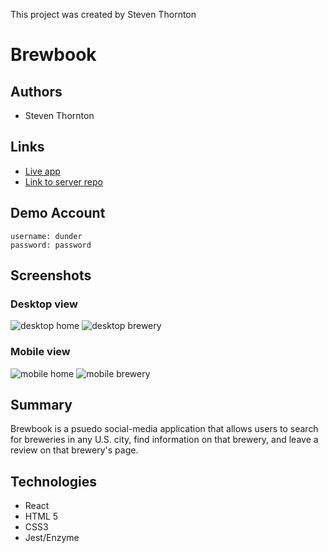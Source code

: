 This project was created by Steven Thornton

# Brewbook

## Authors

- Steven Thornton

## Links

- [Live app](https://brewbook-app.now.sh/)
- [Link to server repo](https://github.com/Stevenwthornton0/Brewbook_server)

## Demo Account
```
username: dunder
password: password
```

## Screenshots
### Desktop view

![desktop home](public/screenshots/Brewbook_Homepage_Desktop)
![desktop brewery](public/screenshots/Brewbook_brewery_desktop)
 
### Mobile view

![mobile home](public/screenshots/Brewbook_homepage_mobile)
![mobile brewery](public/screenshots/Brewbook_brewery_mobile)

## Summary

Brewbook is a psuedo social-media application that allows users to search for breweries in any U.S. city, find information on that brewery, and leave a review on that brewery's page.

## Technologies
- React
- HTML 5
- CSS3
- Jest/Enzyme

